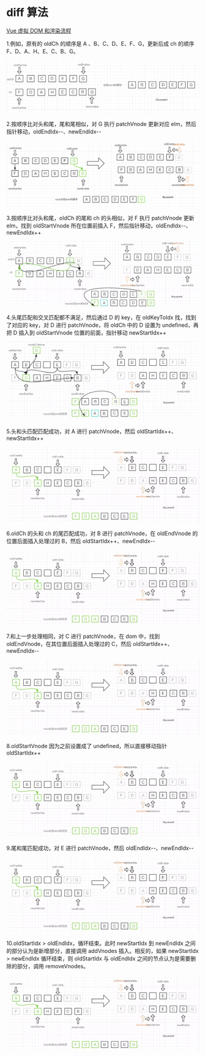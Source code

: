 # diff 算法

[Vue 虚拟 DOM 和渲染流程](../Notes/docs1/Vue虚拟DOM和渲染流程)

1.例如，原有的 oldCh 的顺序是 A 、B、C、D、E、F、G，更新后成 ch 的顺序 F、D、A、H、E、C、B、G。

![diff0](./diff_imgs/0.png)

2.按顺序比对头和尾，尾和尾相似，对 G 执行 patchVnode 更新对应 elm，然后指针移动，oldEndIdx--、newEndIdx--

![diff1](./diff_imgs/1.png)

3.按顺序比对头和尾，oldCh 的尾和 ch 的头相似，对 F 执行 patchVnode 更新 elm，找到 oldStartVnode 所在位置前插入 F，然后指针移动，oldEndIdx--、newEndIdx++

![diff2](./diff_imgs/2.png)

4.头尾匹配和交叉匹配都不满足，然后通过 D 的 key，在 oldKeyToIdx 找，找到了对应的 key，对 D 进行 patchVnode，将 oldCh 中的 D 设置为 undefined，再把 D 插入到 oldStartVnode 位置的前面，指针移动 newStartIdx++

![diff3](./diff_imgs/3.png)

5.头和头匹配匹配成功，对 A 进行 patchVnode，然后 oldStartIdx++、newStartIdx++

![diff4](./diff_imgs/4.png)

6.oldCh 的头和 ch 的尾匹配成功，对 B 进行 patchVnode，在 oldEndVnode 的位置后面插入处理过的 B，然后 oldStartIdx++、newEndIdx--

![diff5](./diff_imgs/4.png)

7.和上一步处理相同，对 C 进行 patchVnode，在 dom 中，找到 oldEndVnode，在其位置后面插入处理过的 C，然后 oldStartIdx++、newEndIdx--

![diff6](./diff_imgs/4.png)

8.oldStartVnode 因为之前设置成了 undefined，所以直接移动指针 oldStartIdx++

![diff7](./diff_imgs/4.png)

9.尾和尾匹配成功，对 E 进行 patchVnode，然后 oldEndIdx--、newEndIdx--

![diff8](./diff_imgs/4.png)

10.oldStartIdx > oldEndIdx，循环结束。此时 newStartIdx 到 newEndIdx 之间的部分认为是新增部分，直接调用 addVnodes 插入。相反的，如果 newStartIdx > newEndIdx 循环结束，则 oldStartIdx 与 oldEndIdx 之间的节点认为是需要删除的部分，调用 removeVnodes。

![diff9](./diff_imgs/4.png)
